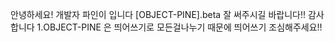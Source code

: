 안녕하세요! 개발자 파인이 입니다 [OBJECT-PINE].beta 잘 써주시길 바랍니다!! 감사합니다
1.OBJECT-PINE 은 띄어쓰기로 모든걸나누기 때문에 띄어쓰기 조심해주세요!!
